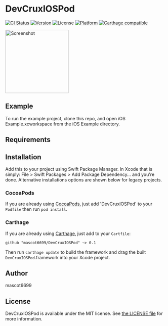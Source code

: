 
# DevCruxIOSPod

[![CI Status](http://img.shields.io/travis/mascot6699/DevCruxIOSPod.svg?style=flat)](https://travis-ci.org/mascot6699/DevCruxIOSPod)
[![Version](https://img.shields.io/cocoapods/v/DevCruxIOSPod.svg?style=flat)](https://cocoapods.org/pods/DevCruxIOSPod)
![License](https://img.shields.io/github/license/mascot6699/DevCruxIOSPod)
[![Platform](https://img.shields.io/cocoapods/p/DevCruxIOSPod.svg?style=flat)](https://cocoapods.org/pods/DevCruxIOSPod)
[![Carthage compatible](https://img.shields.io/badge/Carthage-compatible-4BC51D.svg?style=flat)](https://github.com/Carthage/Carthage)

<a href="https://placehold.it/400?text=Screen+shot"><img width=200 height=200 src="https://placehold.it/400?text=Screen+shot" alt="Screenshot" /></a>


## Example

To run the example project, clone this repo, and open iOS Example.xcworkspace from the iOS Example directory.


## Requirements


## Installation

Add this to your project using Swift Package Manager. In Xcode that is simply: File > Swift Packages > Add Package Dependency... and you're done. Alternative installations options are shown below for legacy projects.

### CocoaPods

If you are already using [CocoaPods](http://cocoapods.org), just add 'DevCruxIOSPod' to your `Podfile` then run `pod install`.

### Carthage

If you are already using [Carthage](https://github.com/Carthage/Carthage), just add to your `Cartfile`:

```ogdl
github "mascot6699/DevCruxIOSPod" ~> 0.1
```

Then run `carthage update` to build the framework and drag the built `DevCruxIOSPod`.framework into your Xcode project.


## Author

mascot6699


## License

DevCruxIOSPod is available under the MIT license. See [the LICENSE file](LICENSE) for more information.

